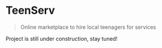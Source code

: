 # TeenServ

> Online marketplace to hire local teenagers for services


Project is still under construction, stay tuned!